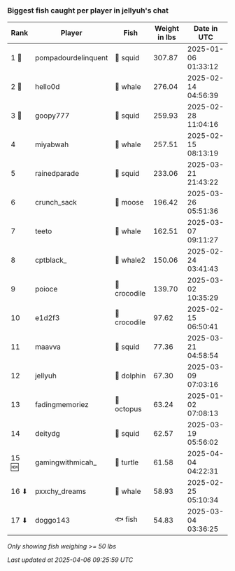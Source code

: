 ### Biggest fish caught per player in jellyuh's chat
| Rank | Player | Fish | Weight in lbs | Date in UTC |
|------|--------|-----------|---------|-----|
| 1 🥇  | pompadourdelinquent | 🦑 squid | 307.87 | 2025-01-06 01:33:12 |
| 2 🥈  | hello0d | 🐳 whale | 276.04 | 2025-02-14 04:56:39 |
| 3 🥉  | goopy777 | 🦑 squid | 259.93 | 2025-02-28 11:04:16 |
| 4  | miyabwah | 🐳 whale | 257.51 | 2025-02-15 08:13:19 |
| 5  | rainedparade | 🦑 squid | 233.06 | 2025-03-21 21:43:22 |
| 6  | crunch_sack | 🫎 moose | 196.42 | 2025-03-26 05:51:36 |
| 7  | teeto | 🐳 whale | 162.51 | 2025-03-07 09:11:27 |
| 8  | cptblack_ | 🐋 whale2 | 150.06 | 2025-02-24 03:41:43 |
| 9  | poioce | 🐊 crocodile | 139.70 | 2025-03-02 10:35:29 |
| 10  | e1d2f3 | 🐊 crocodile | 97.62 | 2025-02-15 06:50:41 |
| 11  | maavva | 🦑 squid | 77.36 | 2025-03-21 04:58:54 |
| 12  | jellyuh | 🐬 dolphin | 67.30 | 2025-03-09 07:03:16 |
| 13  | fadingmemoriez | 🐙 octopus | 63.24 | 2025-01-02 07:08:13 |
| 14  | deitydg | 🦑 squid | 62.57 | 2025-03-19 05:56:02 |
| 15 🆕 | gamingwithmicah_ | 🐢 turtle | 61.58 | 2025-04-04 04:22:31 |
| 16 ⬇ | pxxchy_dreams | 🐳 whale | 58.93 | 2025-02-25 05:10:34 |
| 17 ⬇ | doggo143 | 🐟 fish | 54.83 | 2025-03-04 03:36:25 |

_Only showing fish weighing >= 50 lbs_

_Last updated at 2025-04-06 09:25:59 UTC_